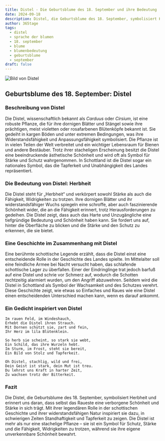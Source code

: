 ```yaml
---
title: Distel - Die Geburtsblume des 18. September und ihre Bedeutung
date: 2024-09-18
description: Distel, die Geburtsblume des 18. September, symbolisiert Herbheit. Erfahre mehr über ihre Geschichte, Bedeutung und Symbolik in der Sprache der Blumen.
author: 365tage
tags:
  - distel
  - sprache der blumen
  - 18. september
  - blume
  - blumenbedeutung
  - geburtsblume
  - september
draft: false
---
```


![Bild von Distel](https://cdn.pixabay.com/photo/2018/07/05/02/49/thistle-3517440_640.jpg#center)


## Geburtsblume des 18. September: Distel

### Beschreibung von Distel

Die Distel, wissenschaftlich bekannt als _Carduus_ oder _Cirsium_, ist eine robuste Pflanze, die für ihre dornigen Blätter und Stängel sowie ihre prächtigen, meist violetten oder rosafarbenen Blütenköpfe bekannt ist. Sie gedeiht in kargen Böden und unter extremen Bedingungen, was ihre Widerstandsfähigkeit und Anpassungsfähigkeit symbolisiert. Die Pflanze ist in vielen Teilen der Welt verbreitet und ein wichtiger Lebensraum für Bienen und andere Bestäuber. Trotz ihrer stacheligen Erscheinung besitzt die Distel eine beeindruckende ästhetische Schönheit und wird oft als Symbol für Stärke und Schutz wahrgenommen. In Schottland ist die Distel sogar ein nationales Symbol, das die Tapferkeit und Unabhängigkeit des Landes repräsentiert.

### Die Bedeutung von Distel: Herbheit

Die Distel steht für „Herbheit“ und verkörpert sowohl Stärke als auch die Fähigkeit, Widrigkeiten zu trotzen. Ihre dornigen Blätter und ihr widerstandsfähiger Wuchs spiegeln eine schroffe, aber auch faszinierende Schönheit wider, die an die Fähigkeit erinnert, trotz Herausforderungen zu gedeihen. Die Distel zeigt, dass auch das Harte und Unzugängliche eine tiefgründige Bedeutung und Schönheit haben kann. Sie fordert uns auf, hinter die Oberfläche zu blicken und die Stärke und den Schutz zu erkennen, die sie bietet.

### Eine Geschichte im Zusammenhang mit Distel

Eine berühmte schottische Legende erzählt, dass die Distel einst eine entscheidende Rolle in der Geschichte des Landes spielte. Im Mittelalter soll eine feindliche Armee bei Nacht versucht haben, das schlafende schottische Lager zu überfallen. Einer der Eindringlinge trat jedoch barfuß auf eine Distel und schrie vor Schmerz auf, wodurch die Schotten rechtzeitig alarmiert wurden, um den Angriff abzuwehren. Seitdem wird die Distel in Schottland als Symbol der Wachsamkeit und des Schutzes verehrt. Diese Geschichte zeigt, wie etwas so Einfaches und Raues wie eine Distel einen entscheidenden Unterschied machen kann, wenn es darauf ankommt.

### Ein Gedicht inspiriert von Distel

```
Im rauen Feld, im Windeshauch,  
Erhebt die Distel ihren Strauch.  
Mit Dornen schützt sie, zart und fein,  
Ihr Herz im lila Blütenklein.  

So herb sie scheint, so stark sie webt,  
Ein Schild, das ihre Wurzeln hebt.  
Im Sturm, im Frost, steht sie bereit,  
Ein Bild von Stolz und Tapferkeit.  

Oh Distel, stachlig, wild und frei,  
Dein Geist ist stark, dein Mut ist treu.  
Du lehrst uns Kraft in harter Zeit,  
Zu wachsen trotz der Bitterkeit.  
```

### Fazit

Die Distel, die Geburtsblume des 18. September, symbolisiert Herbheit und erinnert uns daran, dass selbst das Raueste eine verborgene Schönheit und Stärke in sich trägt. Mit ihrer legendären Rolle in der schottischen Geschichte und ihrer widerstandsfähigen Natur inspiriert sie dazu, in schwierigen Zeiten Standhaftigkeit und Tapferkeit zu zeigen. Die Distel ist mehr als nur eine stachelige Pflanze – sie ist ein Symbol für Schutz, Stärke und die Fähigkeit, Widrigkeiten zu trotzen, während sie ihre eigene unverkennbare Schönheit bewahrt.
